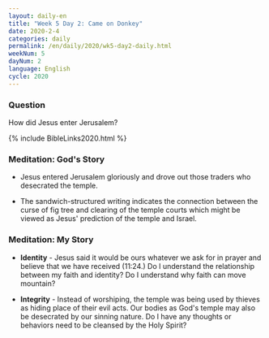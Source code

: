```yaml
---
layout: daily-en
title: "Week 5 Day 2: Came on Donkey"
date: 2020-2-4 
categories: daily
permalink: /en/daily/2020/wk5-day2-daily.html
weekNum: 5
dayNum: 2
language: English
cycle: 2020
---
```


### Question     
How did Jesus enter Jerusalem?

{% include BibleLinks2020.html %} 

### Meditation: God's Story   
+ Jesus entered Jerusalem gloriously and drove out those traders who desecrated the temple. 

+ The sandwich-structured writing indicates the connection between the curse of fig tree and clearing of the temple courts which might be viewed as Jesus' prediction of the temple and Israel. 

### Meditation: My Story   
+ **Identity** - Jesus said it would be ours whatever we ask for in prayer and believe that we have received (11:24.) Do I understand the relationship between my faith and identity? Do I understand why faith can move mountain? 

+ **Integrity** - Instead of worshiping, the temple was being used by thieves as hiding place of their evil acts. Our bodies as God's temple may also be desecrated by our sinning nature. Do I have any thoughts or behaviors need to be cleansed by the Holy Spirit? 
